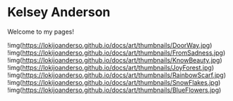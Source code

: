 # Kelsey Anderson
Welcome to my pages!

!img(https://lokijoanderso.github.io/docs/art/thumbnails/DoorWay.jpg)
!img(https://lokijoanderso.github.io/docs/art/thumbnails/FromSadness.jpg)
!img(https://lokijoanderso.github.io/docs/art/thumbnails/KnowBeauty.jpg)
!img(https://lokijoanderso.github.io/docs/art/thumbnails/JoyForest.jpg)
!img(https://lokijoanderso.github.io/docs/art/thumbnails/RainbowScarf.jpg)
!img(https://lokijoanderso.github.io/docs/art/thumbnails/SnowFlakes.jpg)
!img(https://lokijoanderso.github.io/docs/art/thumbnails/BlueFlowers.jpg)
